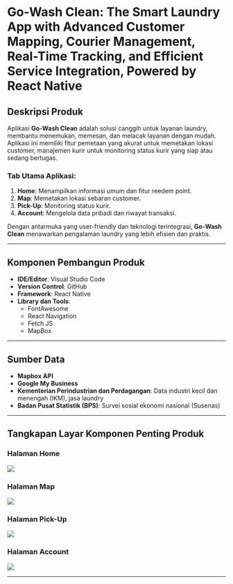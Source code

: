 # Go-Wash Clean: The Smart Laundry App with Advanced Customer Mapping, Courier Management, Real-Time Tracking, and Efficient Service Integration, Powered by React Native

## Deskripsi Produk

Aplikasi **Go-Wash Clean** adalah solusi canggih untuk layanan laundry, membantu menemukan, memesan, dan melacak layanan dengan mudah. Aplikasi ini memiliki fitur pemetaan yang akurat untuk memetakan lokasi customer, manajemen kurir untuk monitoring status kurir yang siap atau sedang bertugas. 

### Tab Utama Aplikasi:
1. **Home**: Menampilkan informasi umum dan fitur reedem point.
2. **Map**: Memetakan lokasi sebaran customer.
3. **Pick-Up**: Monitoring status kurir.
4. **Account**: Mengelola data pribadi dan riwayat transaksi.

Dengan antarmuka yang user-friendly dan teknologi terintegrasi, **Go-Wash Clean** menawarkan pengalaman laundry yang lebih efisien dan praktis.

---

## Komponen Pembangun Produk
- **IDE/Editor**: Visual Studio Code
- **Version Control**: GitHub
- **Framework**: React Native
- **Library dan Tools**:
  - FontAwesome
  - React Navigation
  - Fetch JS
  - MapBox

---

## Sumber Data
- **Mapbox API**
- **Google My Business**
- **Kementerian Perindustrian dan Perdagangan**: Data industri kecil dan menengah (IKM), jasa laundry
- **Badan Pusat Statistik (BPS)**: Survei sosial ekonomi nasional (Susenas)

---

## Tangkapan Layar Komponen Penting Produk

### Halaman Home
![](home.jpg)

### Halaman Map
![](map.jpg)

### Halaman Pick-Up
![](pickup.jpg)

### Halaman Account
![](account.jpg)

---
